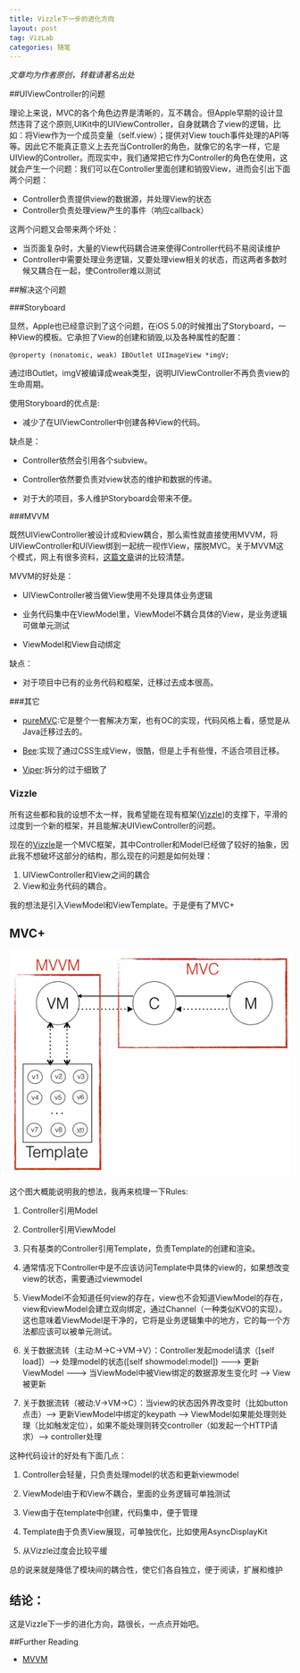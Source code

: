 ```yaml
---
title: Vizzle下一步的进化方向 
layout: post
tag: VizLab
categories: 随笔
---
```


<em>文章均为作者原创，转载请著名出处</em>


##UIViewController的问题

理论上来说，MVC的各个角色边界是清晰的，互不耦合。但Apple早期的设计显然违背了这个原则,UIKit中的UIViewController，自身就耦合了view的逻辑，比如：将View作为一个成员变量（self.view）；提供对View touch事件处理的API等等。因此它不能真正意义上去充当Controller的角色，就像它的名字一样，它是UIView的Controller。而现实中，我们通常把它作为Controller的角色在使用，这就会产生一个问题：我们可以在Controller里面创建和销毁View，进而会引出下面两个问题：

- Controller负责提供view的数据源，并处理View的状态
- Controller负责处理view产生的事件（响应callback）

这两个问题又会带来两个坏处：

- 当页面复杂时，大量的View代码耦合进来使得Controller代码不易阅读维护
- Controller中需要处理业务逻辑，又要处理view相关的状态，而这两者多数时候又耦合在一起，使Controller难以测试


##解决这个问题

###Storyboard

显然，Apple也已经意识到了这个问题，在iOS 5.0的时候推出了Storyboard，一种View的模板。它承担了View的创建和销毁,以及各种属性的配置：

```objc
@property (nonatomic, weak) IBOutlet UIImageView *imgV;

```
通过IBOutlet，imgV被编译成weak类型，说明UIViewController不再负责view的生命周期。

使用Storyboard的优点是:

- 减少了在UIViewController中创建各种View的代码。

缺点是：

- Controller依然会引用各个subview。

- Controller依然要负责对view状态的维护和数据的传递。

- 对于大的项目，多人维护Storyboard会带来不便。


###MVVM

既然UIViewController被设计成和view耦合，那么索性就直接使用MVVM，将UIViewController和UIView绑到一起统一视作View，摆脱MVC。关于MVVM这个模式，网上有很多资料，[这篇文章](http://www.objc.io/issue-13/mvvm.html)讲的比较清楚。

MVVM的好处是：

- UIViewController被当做View使用不处理具体业务逻辑

- 业务代码集中在ViewModel里，ViewModel不耦合具体的View，是业务逻辑可做单元测试

- ViewModel和View自动绑定

缺点：

- 对于项目中已有的业务代码和框架，迁移过去成本很高。

###其它

- [pureMVC](https://github.com/PureMVC/puremvc-objectivec-standard-framework/wiki):它是整个一套解决方案，也有OC的实现，代码风格上看，感觉是从Java迁移过去的。

- [Bee](https://github.com/gavinkwoe/BeeFramework):实现了通过CSS生成View，很酷，但是上手有些慢，不适合项目迁移。

- [Viper](http://www.objc.io/issue-13/viper.html):拆分的过于细致了


### Vizzle

所有这些都和我的设想不太一样，我希望能在现有框架([Vizzle](http://akadealloc.github.io/blog/2014/09/15/Vizzle.html))的支撑下，平滑的过度到一个新的框架，并且能解决UIViewController的问题。

现在的[Vizzle](http://akadealloc.github.io/blog/2014/09/15/Vizzle.html)是一个MVC框架，其中Controller和Model已经做了较好的抽象，因此我不想破坏这部分的结构，那么现在的问题是如何处理：

1. UIViewController和View之间的耦合
2. View和业务代码的耦合。

我的想法是引入ViewModel和ViewTemplate。于是便有了MVC+


## MVC+

<img src="/images/2014/11/new_mvc.png" alt="new_mvc"/>

这个图大概能说明我的想法，我再来梳理一下Rules:

1. Controller引用Model

2. Controller引用ViewModel

3. 只有基类的Controller引用Template，负责Template的创建和渲染。
 
4. 通常情况下Controller中是不应该访问Template中具体的view的，如果想改变view的状态，需要通过viewmodel

5. ViewModel不会知道任何view的存在，view也不会知道ViewModel的存在，view和viewModel会建立双向绑定，通过Channel（一种类似KVO的实现）。这也意味着ViewModel是干净的，它将是业务逻辑集中的地方，它的每一个方法都应该可以被单元测试。

6. 关于数据流转（主动:M->C->VM->V）：Controller发起model请求（[self load]）--> 处理model的状态([self showmodel:model]) ---> 更新ViewModel ---> 当ViewModel中被View绑定的数据源发生变化时 --> View被更新

7. 关于数据流转（被动:V->VM->C）：当view的状态因外界改变时（比如button点击）--> 更新ViewModel中绑定的keypath --> ViewModel如果能处理则处理（比如触发定位），如果不能处理则转交controller（如发起一个HTTP请求）--> controller处理


这种代码设计的好处有下面几点：

1. Controller会轻量，只负责处理model的状态和更新viewmodel

2. ViewModel由于和View不耦合，里面的业务逻辑可单独测试

3. View由于在template中创建，代码集中，便于管理

4. Template由于负责View展现，可单独优化，比如使用AsyncDisplayKit

5. 从Vizzle过度会比较平缓


总的说来就是降低了模块间的耦合性，使它们各自独立，便于阅读，扩展和维护


## 结论：

这是Vizzle下一步的进化方向，路很长，一点点开始吧。


##Further Reading

- [MVVM](https://www.youtube.com/watch?v=dHlwC-UNkxs)


